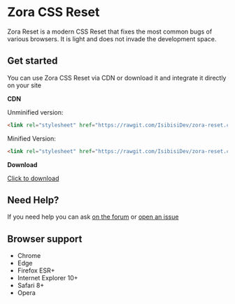 # Zora CSS Reset

Zora Reset is a modern CSS Reset that fixes the most common bugs of various browsers. It is light and does not invade the development space.

## Get started
You can use Zora CSS Reset via CDN or download it and integrate it directly on your site

**CDN**

Unminified version:

```html
<link rel="stylesheet" href="https://rawgit.com/IsibisiDev/zora-reset.css/master/zora-reset.css" integrity="sha384-CDCeawHryUyTXXbzmbu92H7Z1cqIvER/Zz2Z2Kn8u7fbuRaskBDRrewaJFiyjO1D" crossorigin="anonymous">
```  

Minified Version:

```html
<link rel="stylesheet" href="https://rawgit.com/IsibisiDev/zora-reset.css/master/zora-reset.min.css" integrity="sha384-yKvSQbnNdsty4fo0bfv6hJ2fe7YICAhRLZdJosUohrMOB3S2Tzla+i82igDxR/DX" crossorigin="anonymous">
```  

**Download**

[Click to download](https://github.com/IsibisiDev/zora-reset.css/archive/master.zip)

## Need Help?
If you need help you can ask [on the forum](http://isibisitgbots.altervista.org/forum/) or [open an issue](https://github.com/IsibisiDev/zora-reset.css/issues/new)

## Browser support
* Chrome
* Edge
* Firefox ESR+
* Internet Explorer 10+
* Safari 8+
* Opera
